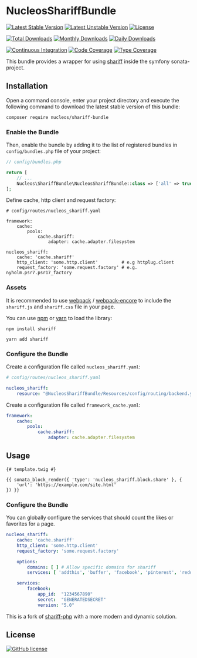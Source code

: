 NucleosShariffBundle
====================
[![Latest Stable Version](https://poser.pugx.org/nucleos/shariff-bundle/v/stable)](https://packagist.org/packages/nucleos/shariff-bundle)
[![Latest Unstable Version](https://poser.pugx.org/nucleos/shariff-bundle/v/unstable)](https://packagist.org/packages/nucleos/shariff-bundle)
[![License](https://poser.pugx.org/nucleos/shariff-bundle/license)](https://packagist.org/packages/nucleos/shariff-bundle)

[![Total Downloads](https://poser.pugx.org/nucleos/shariff-bundle/downloads)](https://packagist.org/packages/nucleos/shariff-bundle)
[![Monthly Downloads](https://poser.pugx.org/nucleos/shariff-bundle/d/monthly)](https://packagist.org/packages/nucleos/shariff-bundle)
[![Daily Downloads](https://poser.pugx.org/nucleos/shariff-bundle/d/daily)](https://packagist.org/packages/nucleos/shariff-bundle)

[![Continuous Integration](https://github.com/nucleos/NucleosShariffBundle/workflows/Continuous%20Integration/badge.svg?event=push)](https://github.com/nucleos/NucleosShariffBundle/actions?query=workflow%3A"Continuous+Integration"+event%3Apush)
[![Code Coverage](https://codecov.io/gh/nucleos/NucleosShariffBundle/graph/badge.svg)](https://codecov.io/gh/nucleos/NucleosShariffBundle)
[![Type Coverage](https://shepherd.dev/github/nucleos/NucleosShariffBundle/coverage.svg)](https://shepherd.dev/github/nucleos/NucleosShariffBundle)

This bundle provides a wrapper for using [shariff] inside the symfony sonata-project.

## Installation

Open a command console, enter your project directory and execute the following command to download the latest stable version of this bundle:

```
composer require nucleos/shariff-bundle
```

### Enable the Bundle

Then, enable the bundle by adding it to the list of registered bundles in `config/bundles.php` file of your project:

```php
// config/bundles.php

return [
    // ...
    Nucleos\ShariffBundle\NucleosShariffBundle::class => ['all' => true],
];
```

Define cache, http client and request factory:

```
# config/routes/nucleos_shariff.yaml

framework:
    cache:
        pools:
            cache.shariff:
                adapter: cache.adapter.filesystem

nucleos_shariff:
    cache: 'cache.shariff'
    http_client: 'some.http.client'         # e.g httplug.client
    request_factory: 'some.request.factory' # e.g. nyholm.psr7.psr17_factory
```

### Assets

It is recommended to use [webpack](https://webpack.js.org/) / [webpack-encore](https://github.com/symfony/webpack-encore)
to include the `shariff.js` and `shariff.css` file in your page.

You can use [npm](https://www.npmjs.com/) or [yarn](https://yarnpkg.com/) to load the library:

```
npm install shariff
```

```
yarn add shariff
```

### Configure the Bundle

Create a configuration file called `nucleos_shariff.yaml`:

```yaml
# config/routes/nucleos_shariff.yaml

nucleos_shariff:
    resource: "@NucleosShariffBundle/Resources/config/routing/backend.yml"
```

Create a configuration file called `framework_cache.yaml`:

```yaml
framework:
    cache:
        pools:
            cache.shariff:
                adapter: cache.adapter.filesystem

```

## Usage

```twig
{# template.twig #}

{{ sonata_block_render({ 'type': 'nucleos_shariff.block.share' }, {
    'url': 'https://example.com/site.html'
}) }}
```

### Configure the Bundle

You can globally configure the services that should count the likes or favorites for a page.

```yaml
nucleos_shariff:
    cache: 'cache.shariff'
    http_client: 'some.http.client'
    request_factory: 'some.request.factory'

    options:
        domains: [ ] # Allow specific domains for shariff
        services: [ 'addthis', 'buffer', 'facebook', 'pinterest', 'reddit', 'stumbleupon', 'vk', 'xing' ]

    services:
        facebook:
            app_id:  "1234567890"
            secret:  "GENERATEDSECRET"
            version: "5.0"
```

This is a fork of [shariff-php] with a more modern and dynamic solution.

## License

<a href="https://github.com/nucleos/NucleosShariffBundle/blob/3.3.x/LICENSE.md"><img alt="GitHub license" src="https://img.shields.io/github/license/nucleos/NucleosShariffBundle?style=for-the-badge"></a>

[shariff]: https://github.com/heiseonline/shariff
[shariff-php]: https://github.com/heiseonline/shariff-backend-php
